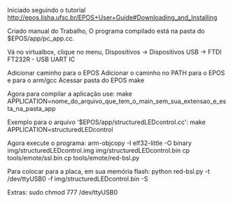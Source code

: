 Iniciado seguindo o tutorial
http://epos.lisha.ufsc.br/EPOS+User+Guide#Downloading_and_Installing



Criado manual do Trabalho, O programa compilado está na pasta do $EPOS/app/pc_app.cc.


Vá no virtualbox, clique no menu, Dispositivos -> Dispositivos USB -> FTDI FT232R - USB UART IC


Adicionar caminho para o EPOS
Adicionar o caminho no PATH para o EPOS e para o arm/gcc
Acessar pasta do EPOS
make

Agora para compilar a aplicação use:
make APPLICATION=nome_do_arquivo_que_tem_o_main_sem_sua_extensao_e_esta_na_pasta_app

Exemplo para o arquivo '$EPOS/app/structuredLEDcontrol.cc':
make APPLICATION=structuredLEDcontrol

Agora execute o programa:
arm-objcopy -I elf32-little -O binary img/structuredLEDcontrol.img img/structuredLEDcontrol.bin
cp tools/emote/ssl.bin
cp tools/emote/red-bsl.py


Para colocar para a placa, em sua memória flash:
python red-bsl.py -t /dev/ttyUSB0 -f img/structuredLEDcontrol.bin -S





Extras:
sudo chmod 777 /dev/ttyUSB0
